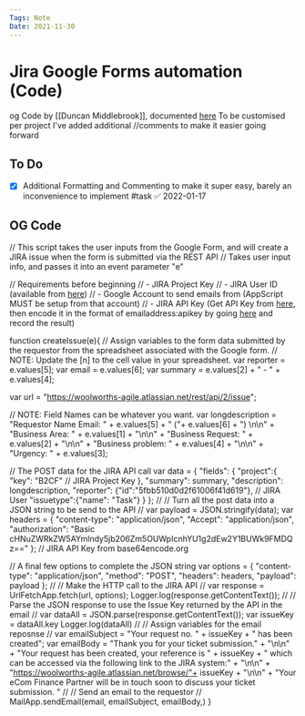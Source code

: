 ```yaml
---
Tags: Note
Date: 2021-11-30
---
```

# Jira Google Forms automation (Code)
og Code by [[Duncan Middlebrook]], documented [here](https://woolworths-agile.atlassian.net/wiki/spaces/DAI/pages/4221404693/Google+Forms+Jira+Integration)
To be customised per project
I've added additional //comments to make it easier going forward

## To Do
- [x] Additional Formatting and Commenting to make it super easy, barely an inconvenience to implement #task ✅ 2022-01-17

## OG Code 

// This script takes the user inputs from the Google Form, and will create a JIRA issue when the form is submitted via the REST API
// Takes user input info, and passes it into an event parameter "e"

// Requirements before beginning
//    - JIRA Project Key
//    - JIRA User ID (available from [here](https://woolworths-agile.atlassian.net/jira/people/me))
//    - Google Account to send emails from (AppScript MUST be setup from that account)
//    - JIRA API Key (Get API Key from [here](https://id.atlassian.com/manage-profile/security/api-tokens), then encode it in the format of emailaddress:apikey by going [here](https://www.base64encode.org/) and record the result)

function createIssue(e){
// Assign variables to the form data submitted by the requestor from the spreadsheet associated with the Google form.
// NOTE: Update the [n] to the cell value in your spreadsheet.
  var reporter = e.values[5];
  var email = e.values[6];
  var summary = e.values[2] + " - " + e.values[4];

  var url = "https://woolworths-agile.atlassian.net/rest/api/2/issue";
 
 // NOTE: Field Names can be whatever you want.
  var longdescription = "Requestor Name Email: " + e.values[5] + " ("+ e.values[6] + ") \n\n" +
                        "Business Area: " + e.values[1] + "\n\n" +
                        "Business Request: " + e.values[2] + "\n\n" +
                        "Business problem: " + e.values[4] + "\n\n" +
                        "Urgency: " + e.values[3];
  
// The POST data for the JIRA API call
  var data = {
    "fields": {
      "project":{
        "key": "B2CF" // JIRA Project Key
      },
      "summary": summary,
      "description": longdescription,
      "reporter": {"id":"5fbb510d0d2f61006f41d619"}, // JIRA User
      "issuetype":{"name": "Task"}
    }
  };
//
// Turn all the post data into a JSON string to be send to the API
//
  var payload = JSON.stringify(data);
  var headers = {
    "content-type": "application/json",
    "Accept": "application/json",
    "authorization": "Basic cHNuZWRkZW5AYmlndy5jb206Zm5OUWpIcnhYU1g2dEw2Y1BUWk9FMDQz=="
  };  // JIRA API Key from base64encode.org
 
// A final few options to complete the JSON string
  var options = {
    "content-type": "application/json",
    "method": "POST",
    "headers": headers,
    "payload": payload
  };
//
// Make the HTTP call to the JIRA API
//
  var response = UrlFetchApp.fetch(url, options);
  Logger.log(response.getContentText());
//
// Parse the JSON response to use the Issue Key returned by the API in the email
//
  var dataAll = JSON.parse(response.getContentText());
  var issueKey = dataAll.key
  Logger.log(dataAll)
//
// Assign variables for the email reposnse
//
  var emailSubject = "Your request no. " + issueKey + " has been created";
  var emailBody = "Thank you for your ticket submission." + "\n\n" +
    "Your request has been created, your reference is " + issueKey + " which can be accessed via the following link to the JIRA system:" + "\n\n" +
      "https://woolworths-agile.atlassian.net/browse/"+ issueKey + "\n\n" +
       "Your eCom Finance Partner will be in touch soon to discuss your ticket submission.  "
//
// Send an email to the requestor
//
MailApp.sendEmail(email, emailSubject, emailBody,)
 }
 ```